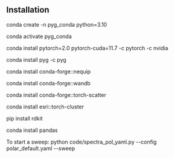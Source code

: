 ## Installation

conda create -n pyg_conda python=3.10

conda activate pyg_conda


conda install pytorch=2.0 pytorch-cuda=11.7 -c pytorch -c nvidia

conda install pyg -c pyg   

conda install conda-forge::nequip

conda install conda-forge::wandb 

conda install conda-forge::torch-scatter 

conda install esri::torch-cluster 

pip install rdkit

conda install pandas

To start a sweep: python code/spectra_pol_yaml.py --config polar_default.yaml --sweep